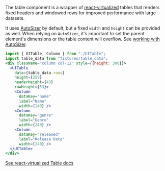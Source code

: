 The table component is a wrapper of [react-virtualized](https://github.com/bvaughn/react-virtualized) tables that renders fixed headers and windowed rows for improved performance with large datasets.

It uses [AutoSizer](https://github.com/bvaughn/react-virtualized/blob/master/docs/AutoSizer.md) by default, but a fixed `width` and `height` can be provided as well. When relying on `AutoSizer`, it's important to set the parent element's dimensions or the table content will overflow. See [working with AutoSizer](https://github.com/bvaughn/react-virtualized/blob/master/docs/AutoSizer.md#examples).

```jsx
import { UITable, Column } from "./UITable";
import table_data from "fixtures/table_data";
<div className="column col-12" style={{height: 300}}>
  <UITable
    data={table_data.rows}
    height={259}
    headerHeight={43}
    rowHeight={53}>
    <Column
      dataKey="name"
      label="Name"
      width={240} />
    <Column
      dataKey="genre"
      label="Genre"
      width={240} />
    <Column
      dataKey="released"
      label="Release Date"
      width={240} />
  </UITable>
</div>
```

[See react-virtualized Table docs](https://github.com/bvaughn/react-virtualized/blob/master/docs/Table.md)
